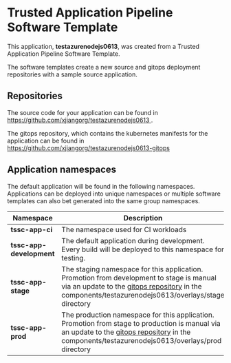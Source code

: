 # Trusted Application Pipeline Software Template

This application, **testazurenodejs0613**, was created from a Trusted Application Pipeline Software Template.

The software templates create a new source and gitops deployment repositories with a sample source application. 

## Repositories

The source code for your application can be found in [https://github.com/xjiangorg/testazurenodejs0613 ](https://github.com/xjiangorg/testazurenodejs0613 ).
 
The gitops repository, which contains the kubernetes manifests for the application can be found in 
[https://github.com/xjiangorg/testazurenodejs0613-gitops ](https://github.com/xjiangorg/testazurenodejs0613-gitops ) 

## Application namespaces 

The default application will be found in the following namespaces. Applications can be deployed into unique namespaces or multiple software templates can also bet generated into the same group namespaces.  

|  Namespace   |  Description   |  
| -------- | -------- |
| **tssc-app-ci** | The namespace used for CI workloads |
| **tssc-app-development** | The default application during development. Every build will be deployed to this namespace for testing. |
| **tssc-app-stage** | The staging namespace for this application. Promotion from development to stage is manual via an update to the [gitops repository](https://github.com/xjiangorg/testazurenodejs0613-gitops ) in the components/testazurenodejs0613/overlays/stage directory |
| **tssc-app-prod** | The production namespace for this application. Promotion from stage to production is manual via an update to the [gitops repository](https://github.com/xjiangorg/testazurenodejs0613-gitops ) in the components/testazurenodejs0613/overlays/prod directory |